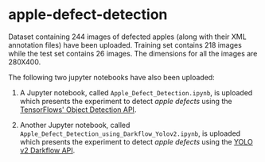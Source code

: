 # apple-defect-detection
Dataset containing 244 images of defected apples (along with their XML annotation files) have been uploaded. Training set contains 218 images while the test set contains 26 images. The dimensions for all the images are 280X400. 

The following two jupyter notebooks have also been uploaded:

1. A Jupyter notebook, called `Apple_Defect_Detection.ipynb`, is uploaded which presents the experiment to detect *apple defects* using the [TensorFlows' Object Detection API](https://github.com/tensorflow/models/tree/master/research/object_detection). 

2. Another Jupyter notebook, called `Apple_Defect_Detection_using_Darkflow_Yolov2.ipynb`, is uploaded which presents the experiment to detect *apple defects* using the [YOLO v2 Darkflow API](https://github.com/thtrieu/darkflow). 
